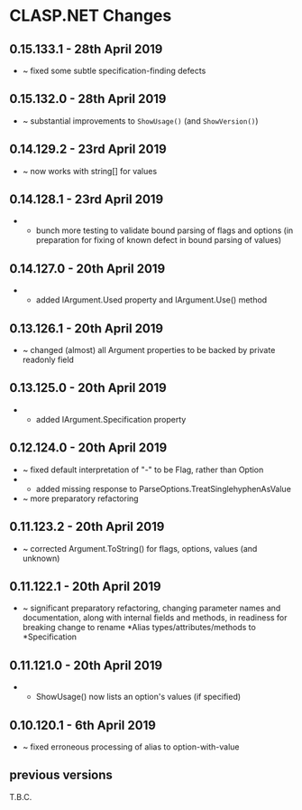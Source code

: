 #  **CLASP.NET** Changes

## 0.15.133.1 - 28th April 2019

* ~ fixed some subtle specification-finding defects

## 0.15.132.0 - 28th April 2019

* ~ substantial improvements to ``ShowUsage()`` (and ``ShowVersion()``)

## 0.14.129.2 - 23rd April 2019

* ~ now works with string[] for values

## 0.14.128.1 - 23rd April 2019

* + bunch more testing to validate bound parsing of flags and options (in preparation for fixing of known defect in bound parsing of values)

## 0.14.127.0 - 20th April 2019

* + added IArgument.Used property and IArgument.Use() method

## 0.13.126.1 - 20th April 2019

* ~ changed (almost) all Argument properties to be backed by private readonly field

## 0.13.125.0 - 20th April 2019

* + added IArgument.Specification property

## 0.12.124.0 - 20th April 2019

* ~ fixed default interpretation of "-" to be Flag, rather than Option
* + added missing response to ParseOptions.TreatSinglehyphenAsValue
* ~ more preparatory refactoring

## 0.11.123.2 - 20th April 2019

* ~ corrected Argument.ToString() for flags, options, values (and unknown)

## 0.11.122.1 - 20th April 2019

* ~ significant preparatory refactoring, changing parameter names and documentation, along with internal fields and methods, in readiness for breaking change to rename *Alias types/attributes/methods to *Specification

## 0.11.121.0 - 20th April 2019

* + ShowUsage() now lists an option's values (if specified)

## 0.10.120.1 - 6th April 2019

* ~ fixed erroneous processing of alias to option-with-value



## previous versions

T.B.C.


